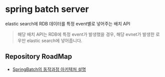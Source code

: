 # spring batch server
elastic search에 RDB 데이터를 특정 event별로 넣어주는 배치 API
>해당 배치 API는 RDB에 특정 event가 발생했을 경우, 해당 evnet가 발생한 로우만 elastic search에 넣어줍니다.

## Repository RoadMap
- [SpringBatch의 동작과정 아키텍처 설명](../allIndexInitBatch/SpringBatch_사용방안.md)
